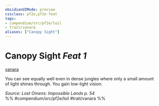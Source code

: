 ```yaml
---
obsidianUIMode: preview
cssclass: pf2e,pf2e-feat
tags:
- compendium/src/pf2e/loil
- trait/vanara
aliases: ["Canopy Sight"]
---
```

# Canopy Sight  *Feat 1*  
[vanara](vanara-loil.md "Vanara Ancestry & Heritage Trait")  


You can see equally well even in dense jungles where only a small amount of light shines through. You gain low-light vision.

*Source: Lost Omens: Impossible Lands p. 54*  
%% #compendium/src/pf2e/loil #trait/vanara %%